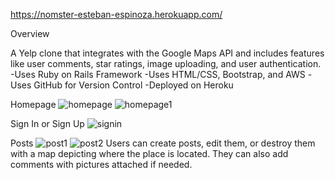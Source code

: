 https://nomster-esteban-espinoza.herokuapp.com/

Overview

A Yelp clone that integrates with the Google Maps API and includes features like user comments, star ratings, image uploading, and user authentication.
-Uses Ruby on Rails Framework
-Uses HTML/CSS, Bootstrap, and AWS
-Uses GitHub for Version Control
-Deployed on Heroku

Homepage
![homepage](https://user-images.githubusercontent.com/52677504/71788341-ee95ce00-2fe6-11ea-8003-5116d77e8ca9.PNG)
![homepage1](https://user-images.githubusercontent.com/52677504/71788342-ee95ce00-2fe6-11ea-993d-364b5a77d9ed.PNG)

Sign In or Sign Up
![signin](https://user-images.githubusercontent.com/52677504/71788340-ee95ce00-2fe6-11ea-9c37-22217942652e.PNG)

Posts
![post1](https://user-images.githubusercontent.com/52677504/71788338-ee95ce00-2fe6-11ea-95e2-a1378fdbbb2d.PNG)
![post2](https://user-images.githubusercontent.com/52677504/71788339-ee95ce00-2fe6-11ea-9f4e-95db4a9af52b.PNG)
Users can create posts, edit them, or destroy them with a map depicting where the place is located. They can also add comments with pictures attached if needed.


